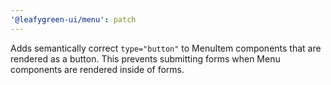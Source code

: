 ```yaml
---
'@leafygreen-ui/menu': patch
---
```


Adds semantically correct `type="button"` to MenuItem components that are rendered as a button. This prevents submitting forms when Menu components are rendered inside of forms.
